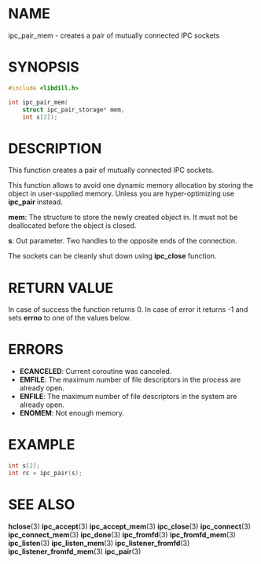 # NAME

 ipc_pair_mem - creates a pair of mutually connected IPC sockets

# SYNOPSIS

```c
#include <libdill.h>

int ipc_pair_mem(
    struct ipc_pair_storage* mem,
    int s[2]);
```

# DESCRIPTION

 This function creates a pair of mutually connected IPC sockets.

 This function allows to avoid one dynamic memory allocation by storing the object in user-supplied memory. Unless you are hyper-optimizing use **ipc_pair** instead.

 **mem**: The structure to store the newly created object in. It must not be deallocated before the object is closed.

 **s**: Out parameter. Two handles to the opposite ends of the connection.

 The sockets can be cleanly shut down using **ipc_close** function.

# RETURN VALUE

 In case of success the function returns 0. In case of error it returns -1 and sets **errno** to one of the values below.

# ERRORS

* **ECANCELED**: Current coroutine was canceled.
* **EMFILE**: The maximum number of file descriptors in the process are already open.
* **ENFILE**: The maximum number of file descriptors in the system are already open.
* **ENOMEM**: Not enough memory.

# EXAMPLE

```c
int s[2];
int rc = ipc_pair(s);
```

# SEE ALSO

 **hclose**(3) **ipc_accept**(3) **ipc_accept_mem**(3) **ipc_close**(3) **ipc_connect**(3) **ipc_connect_mem**(3) **ipc_done**(3) **ipc_fromfd**(3) **ipc_fromfd_mem**(3) **ipc_listen**(3) **ipc_listen_mem**(3) **ipc_listener_fromfd**(3) **ipc_listener_fromfd_mem**(3) **ipc_pair**(3) 

